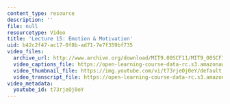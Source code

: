 ```yaml
---
content_type: resource
description: ''
file: null
resourcetype: Video
title: 'Lecture 15: Emotion & Motivation'
uid: b42c2f47-ac17-0f8b-ad71-7e7f359bf735
video_files:
  archive_url: http://www.archive.org/download/MIT9.00SCF11/MIT9_00SCF11_lec15_300k.mp4
  video_captions_file: https://open-learning-course-data-rc.s3.amazonaws.com/9-00sc-introduction-to-psychology-fall-2011/3c508fc205d4593b956a8455d33dfe16_t73rjeOj0eY.vtt
  video_thumbnail_file: https://img.youtube.com/vi/t73rjeOj0eY/default.jpg
  video_transcript_file: https://open-learning-course-data-rc.s3.amazonaws.com/9-00sc-introduction-to-psychology-fall-2011/f1bf7d8b2074fac0accf21afdd21324d_t73rjeOj0eY.pdf
video_metadata:
  youtube_id: t73rjeOj0eY
---
```

